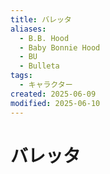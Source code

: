 ```yaml
---
title: バレッタ
aliases:
  - B.B. Hood
  - Baby Bonnie Hood
  - BU
  - Bulleta
tags:
  - キャラクター
created: 2025-06-09
modified: 2025-06-10
---
```


# バレッタ
